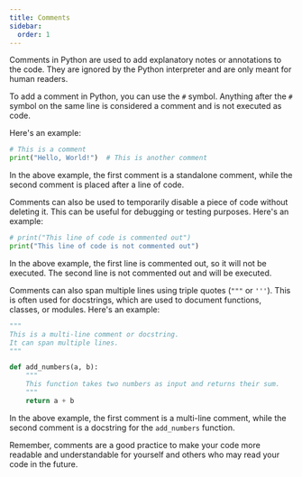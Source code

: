 ```yaml
---
title: Comments
sidebar:
  order: 1
---
```

Comments in Python are used to add explanatory notes or annotations to the code. They are ignored by the Python interpreter and are only meant for human readers.

To add a comment in Python, you can use the `#` symbol. Anything after the `#` symbol on the same line is considered a comment and is not executed as code.

Here's an example:

```python
# This is a comment
print("Hello, World!")  # This is another comment
```

In the above example, the first comment is a standalone comment, while the second comment is placed after a line of code.

Comments can also be used to temporarily disable a piece of code without deleting it. This can be useful for debugging or testing purposes. Here's an example:

```python
# print("This line of code is commented out")
print("This line of code is not commented out")
```

In the above example, the first line is commented out, so it will not be executed. The second line is not commented out and will be executed.

Comments can also span multiple lines using triple quotes (`"""` or `'''`). This is often used for docstrings, which are used to document functions, classes, or modules. Here's an example:

```python
"""
This is a multi-line comment or docstring.
It can span multiple lines.
"""

def add_numbers(a, b):
    """
    This function takes two numbers as input and returns their sum.
    """
    return a + b
```

In the above example, the first comment is a multi-line comment, while the second comment is a docstring for the `add_numbers` function.

Remember, comments are a good practice to make your code more readable and understandable for yourself and others who may read your code in the future.
